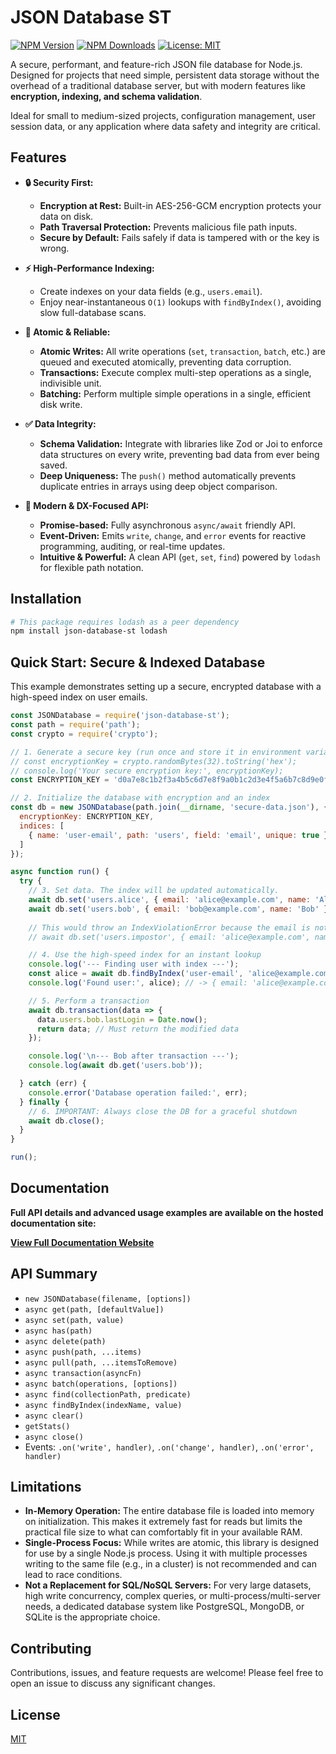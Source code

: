 # JSON Database ST

[![NPM Version](https://badge.fury.io/js/json-database-st.svg)](https://badge.fury.io/js/json-database-st)
[![NPM Downloads](https://img.shields.io/npm/dm/json-database-st.svg)](https://www.npmjs.com/package/json-database-st)
[![License: MIT](https://img.shields.io/badge/License-MIT-yellow.svg)](https://opensource.org/licenses/MIT)

A secure, performant, and feature-rich JSON file database for Node.js. Designed for projects that need simple, persistent data storage without the overhead of a traditional database server, but with modern features like **encryption, indexing, and schema validation**.

Ideal for small to medium-sized projects, configuration management, user session data, or any application where data safety and integrity are critical.

## Features

*   **🔒 Security First:**
    *   **Encryption at Rest:** Built-in AES-256-GCM encryption protects your data on disk.
    *   **Path Traversal Protection:** Prevents malicious file path inputs.
    *   **Secure by Default:** Fails safely if data is tampered with or the key is wrong.

*   **⚡ High-Performance Indexing:**
    *   Create indexes on your data fields (e.g., `users.email`).
    *   Enjoy near-instantaneous `O(1)` lookups with `findByIndex()`, avoiding slow full-database scans.

*   **🤝 Atomic & Reliable:**
    *   **Atomic Writes:** All write operations (`set`, `transaction`, `batch`, etc.) are queued and executed atomically, preventing data corruption.
    *   **Transactions:** Execute complex multi-step operations as a single, indivisible unit.
    *   **Batching:** Perform multiple simple operations in a single, efficient disk write.

*   **✅ Data Integrity:**
    *   **Schema Validation:** Integrate with libraries like Zod or Joi to enforce data structures on every write, preventing bad data from ever being saved.
    *   **Deep Uniqueness:** The `push()` method automatically prevents duplicate entries in arrays using deep object comparison.

*   **📢 Modern & DX-Focused API:**
    *   **Promise-based:** Fully asynchronous `async/await` friendly API.
    *   **Event-Driven:** Emits `write`, `change`, and `error` events for reactive programming, auditing, or real-time updates.
    *   **Intuitive & Powerful:** A clean API (`get`, `set`, `find`) powered by `lodash` for flexible path notation.

## Installation

```bash
# This package requires lodash as a peer dependency
npm install json-database-st lodash
```

## Quick Start: Secure & Indexed Database

This example demonstrates setting up a secure, encrypted database with a high-speed index on user emails.

```javascript
const JSONDatabase = require('json-database-st');
const path = require('path');
const crypto = require('crypto');

// 1. Generate a secure key (run once and store it in environment variables)
// const encryptionKey = crypto.randomBytes(32).toString('hex');
// console.log('Your secure encryption key:', encryptionKey);
const ENCRYPTION_KEY = 'd0a7e8c1b2f3a4b5c6d7e8f9a0b1c2d3e4f5a6b7c8d9e0f1a2b3c4d5e6f7a8b9'; // Example key

// 2. Initialize the database with encryption and an index
const db = new JSONDatabase(path.join(__dirname, 'secure-data.json'), {
  encryptionKey: ENCRYPTION_KEY,
  indices: [
    { name: 'user-email', path: 'users', field: 'email', unique: true }
  ]
});

async function run() {
  try {
    // 3. Set data. The index will be updated automatically.
    await db.set('users.alice', { email: 'alice@example.com', name: 'Alice' });
    await db.set('users.bob', { email: 'bob@example.com', name: 'Bob' });
    
    // This would throw an IndexViolationError because the email is not unique
    // await db.set('users.impostor', { email: 'alice@example.com', name: 'Impostor' });

    // 4. Use the high-speed index for an instant lookup
    console.log('--- Finding user with index ---');
    const alice = await db.findByIndex('user-email', 'alice@example.com');
    console.log('Found user:', alice); // -> { email: 'alice@example.com', name: 'Alice' }

    // 5. Perform a transaction
    await db.transaction(data => {
      data.users.bob.lastLogin = Date.now();
      return data; // Must return the modified data
    });

    console.log('\n--- Bob after transaction ---');
    console.log(await db.get('users.bob'));

  } catch (err) {
    console.error('Database operation failed:', err);
  } finally {
    // 6. IMPORTANT: Always close the DB for a graceful shutdown
    await db.close();
  }
}

run();
```

## Documentation

**Full API details and advanced usage examples are available on the hosted documentation site:**

**[View Full Documentation Website](https://sethunthunder111.github.io/json-database-st/)**

## API Summary

*   `new JSONDatabase(filename, [options])`
*   `async get(path, [defaultValue])`
*   `async set(path, value)`
*   `async has(path)`
*   `async delete(path)`
*   `async push(path, ...items)`
*   `async pull(path, ...itemsToRemove)`
*   `async transaction(asyncFn)`
*   `async batch(operations, [options])`
*   `async find(collectionPath, predicate)`
*   `async findByIndex(indexName, value)`
*   `async clear()`
*   `getStats()`
*   `async close()`
*   Events: `.on('write', handler)`, `.on('change', handler)`, `.on('error', handler)`

## Limitations

*   **In-Memory Operation:** The entire database file is loaded into memory on initialization. This makes it extremely fast for reads but limits the practical file size to what can comfortably fit in your available RAM.
*   **Single-Process Focus:** While writes are atomic, this library is designed for use by a single Node.js process. Using it with multiple processes writing to the same file (e.g., in a cluster) is not recommended and can lead to race conditions.
*   **Not a Replacement for SQL/NoSQL Servers:** For very large datasets, high write concurrency, complex queries, or multi-process/multi-server needs, a dedicated database system like PostgreSQL, MongoDB, or SQLite is the appropriate choice.

## Contributing

Contributions, issues, and feature requests are welcome! Please feel free to open an issue to discuss any significant changes.

## License

[MIT](LICENSE)
